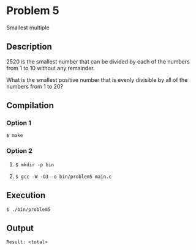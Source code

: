 # Problem 5

Smallest multiple

## Description
2520 is the smallest number that can be divided by each of the numbers from 1 to 10 without any remainder.

What is the smallest positive number that is evenly divisible by all of the numbers from 1 to 20?


## Compilation
### Option 1
`$ make`
### Option 2
1. `$ mkdir -p bin`

2. `$ gcc -W -O3 -o bin/problem5 main.c`

## Execution
`$ ./bin/problem5`

## Output
`Result: <total>`
